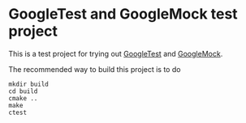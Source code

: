 # GoogleTest and GoogleMock test project

This is a test project for trying out [GoogleTest](https://code.google.com/p/googletest/) and [GoogleMock](https://code.google.com/p/googlemock/).

The recommended way to build this project is to do

```
mkdir build
cd build
cmake ..
make
ctest
```

